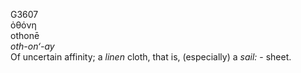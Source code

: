 <body>
  <p>G3607<br>  ὀθόνη  <br> othonē  <br><i>oth-on‘-ay </i><br>Of uncertain affinity; a <i>linen</i> cloth, that is, (especially) a <i>sail:</i> - sheet.<br></p>
 </body>
